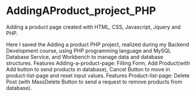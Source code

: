 # AddingAProduct_project_PHP

Adding a product page created with HTML, CSS, Javascript, Jquery and PHP.

Here I saved the Adding a product PHP project, realized during my Backend Development course, using PHP programming language and MySQL Database Service, and Workbench to manage data and database structures.
Features Adding-a-product-page: Filling Form, Add Product(with Add button to send products in database), Cancel Button to move in product-list-page and reset input values.
Features Product-list-page: Delete Post (with MassDelete Button to send a request to remove products from database).
